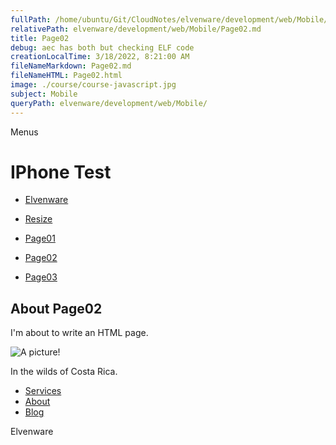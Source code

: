 ```yaml
---
fullPath: /home/ubuntu/Git/CloudNotes/elvenware/development/web/Mobile/Page02.md
relativePath: elvenware/development/web/Mobile/Page02.md
title: Page02
debug: aec has both but checking ELF code
creationLocalTime: 3/18/2022, 8:21:00 AM
fileNameMarkdown: Page02.md
fileNameHTML: Page02.html
image: ./course/course-javascript.jpg
subject: Mobile
queryPath: elvenware/development/web/Mobile/
---
```


<!-- toc -->
<!-- tocstop -->

Menus

IPhone Test
===========

-   [Elvenware](../index.html)
-   [Resize](#)

-   [Page01](Page02.html)
-   [Page02](Page02.html)
-   [Page03](Page03.html)

About Page02
------------

I'm about to write an HTML page.

![A picture!](../../../Art/photos/CostaRica/images/temp01/IMG_0929s.png)

In the wilds of Costa Rica.

-   [Services](services.html)
-   [About](about.html)
-   [Blog](blog.html)

Elvenware
